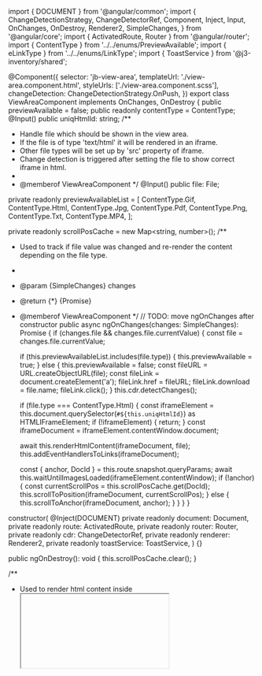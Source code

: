 import { DOCUMENT } from '@angular/common';
import {
  ChangeDetectionStrategy,
  ChangeDetectorRef,
  Component,
  Inject,
  Input,
  OnChanges,
  OnDestroy,
  Renderer2,
  SimpleChanges,
} from '@angular/core';
import { ActivatedRoute, Router } from '@angular/router';
import { ContentType } from '../../enums/PreviewAvailable';
import { eLinkType } from '../../enums/LinkType';
import { ToastService } from '@j3-inventory/shared';

@Component({
  selector: 'jb-view-area',
  templateUrl: './view-area.component.html',
  styleUrls: ['./view-area.component.scss'],
  changeDetection: ChangeDetectionStrategy.OnPush,
})
export class ViewAreaComponent implements OnChanges, OnDestroy {
  public previewAvailable = false;
  public readonly contentType = ContentType;
  @Input() public uniqHtmlId: string;
  /**
   * Handle file which should be shown in the view area.
   * If the file is of type 'text/html' it will be rendered in an iframe.
   * Other file types will be set up by 'src' property of iframe.
   * Change detection is triggered after setting the file to show correct iframe in html.
   *
   * @memberof ViewAreaComponent
   */
  @Input() public file: File;

  private readonly previewAvailableList = [
    ContentType.Gif,
    ContentType.Html,
    ContentType.Jpg,
    ContentType.Pdf,
    ContentType.Png,
    ContentType.Txt,
    ContentType.MP4,
  ];

  private readonly scrollPosCache = new Map<string, number>();
  /**
   * Used to track if file value was changed and re-render the content depending on the file type.
   *
   * @param {SimpleChanges} changes
   * @return {*}  {Promise<void>}
   * @memberof ViewAreaComponent
   */
  // TODO: move ngOnChanges after constructor
  public async ngOnChanges(changes: SimpleChanges): Promise<void> {
    if (changes.file && changes.file.currentValue) {
      const file = changes.file.currentValue;

      if (this.previewAvailableList.includes(file.type)) {
        this.previewAvailable = true;
      } else {
        this.previewAvailable = false;
        const fileURL = URL.createObjectURL(file);
        const fileLink = document.createElement('a');
        fileLink.href = fileURL;
        fileLink.download = file.name;
        fileLink.click();
      }
      this.cdr.detectChanges();

      if (file.type === ContentType.Html) {
        const iframeElement = this.document.querySelector(`#${this.uniqHtmlId}`) as HTMLIFrameElement;
        if (!iframeElement) {
          return;
        }
        const iframeDocument = iframeElement.contentWindow.document;

        await this.renderHtmlContent(iframeDocument, file);
        this.addEventHandlersToLinks(iframeDocument);

        const { anchor, DocId } = this.route.snapshot.queryParams;
        await this.waitUntilImagesLoaded(iframeElement.contentWindow);
        if (!anchor) {
          const currentScrollPos = this.scrollPosCache.get(DocId);
          this.scrollToPosition(iframeDocument, currentScrollPos);
        } else {
          this.scrollToAnchor(iframeDocument, anchor);
        }
      }
    }
  }

  constructor(
    @Inject(DOCUMENT) private readonly document: Document,
    private readonly route: ActivatedRoute,
    private readonly router: Router,
    private readonly cdr: ChangeDetectorRef,
    private readonly renderer: Renderer2,
    private readonly toastService: ToastService,
  ) {}

  public ngOnDestroy(): void {
    this.scrollPosCache.clear();
  }

  /**
   * Used to render html content inside <iframe> tag. Uses `document.write` method to render the content.
   *
   * @private
   * @param {Document} iframeDocument
   * @param {Blob} doc
   * @return {*}  {Promise<void>}
   * @memberof ViewAreaComponent
   */
  private async renderHtmlContent(iframeDocument: Document, doc: Blob): Promise<void> {
    let data = await doc.text();
    data = this.parseAndUpdateLinks(data);

    iframeDocument.write(data);
    iframeDocument.close();
  }

  /**
   * Used to add event handlers to links in the iframe after content was rendered.
   * Add event listener with navigation options depends on link type.
   *
   * @private
   * @param {Document} iframeDocument
   * @memberof ViewAreaComponent
   */
  private addEventHandlersToLinks(iframeDocument: Document): void {
    const documentLinks = iframeDocument.querySelectorAll('a');

    documentLinks.forEach((link) => {
      this.renderer.listen(link, 'click', (event: Event) => {
        event.preventDefault();
        const linkType = link.dataset.linkType;
        switch (linkType) {
          case eLinkType.Absolute:
            window.open(link.href, '_blank');
            break;
          case eLinkType.Relative:
            {
              const href = link.getAttribute('href');
              const urlTree = this.router.parseUrl(href);
              const { DocId } = this.route.snapshot.queryParams;
              this.scrollPosCache.set(DocId, iframeDocument.defaultView.scrollY);
              this.router.navigateByUrl(`/qms?DocId=${DocId}`, { relativeTo: this.route }).then(() => {
                urlTree.queryParams = {
                  DocId: urlTree.queryParams.DocId,
                };
                this.router.navigateByUrl(urlTree.toString(), { relativeTo: this.route });
              });
            }
            break;
          case eLinkType.Anchor:
            {
              const href = link.getAttribute('href');
              const urlTree = this.router.parseUrl(href);
              const { DocId } = this.route.snapshot.queryParams;
              const { anchor } = urlTree.queryParams;
              this.scrollPosCache.set(DocId, iframeDocument.defaultView.scrollY);
              this.router.navigateByUrl(urlTree.toString(), { relativeTo: this.route });
              this.scrollToAnchor(iframeDocument, anchor);
            }

            break;
          case eLinkType.Invalid:
            this.toastService.error({
              message: `Invalid link. This is data issue. Title - '${link.textContent}', href - '${link.getAttribute('href')}'`,
            });
            break;
          default:
            // eslint-disable-next-line no-console
            console.warn(`Invalid link ${link}`);
        }
      });
    });
  }

  /**
   * Used as workaround to scroll to anchor in the iframe.
   *
   * @private
   * @param {Document} iframeDocument
   * @param {string} anchorId
   * @memberof ViewAreaComponent
   */
  private scrollToAnchor(iframeDocument: Document, anchorId: string): void {
    const element = iframeDocument.querySelector(`[name='${anchorId}']`);
    if (element) {
      const options: ScrollIntoViewOptions = { behavior: 'instant' } as unknown as ScrollIntoViewOptions;
      element.scrollIntoView(options);
    }
  }

  /**
   * Used to scroll to the position in the iframe or to top if position is not provided.
   *
   * @private
   * @param {Document} iframeDocument
   * @param {number} position
   * @memberof ViewAreaComponent
   */
  private scrollToPosition(iframeDocument: Document, position: number): void {
    const options: ScrollToOptions = { left: 0, behavior: 'instant' } as unknown as ScrollToOptions;
    if (position !== undefined) {
      options.top = position;
    } else {
      options.top = 0;
    }
    iframeDocument.defaultView.scrollTo(options);
  }

  private isVideo(file: any): boolean {
    const videoTypes = ['video/mp4', 'video/webm', 'video/ogg', 'application/octet-stream'];
    return videoTypes.includes(file.type);
  }
  /**
   * Used to parse links from html string and update them with some metadata.
   * If link is relative/anchor it will be updated to include query param `isMenuVisible=false` and target will be set to `_parent`.
   * For every link data attribute `linkType` will be added with the type of the link. Later it uses for handling click events.
   *
   * @param {string} htmlToChange
   * @return {*}  {string}
   */
  private parseAndUpdateLinks(htmlToChange: string): string {
    const parser = new DOMParser();
    const doc = parser.parseFromString(htmlToChange, 'text/html');

    const links = doc.querySelectorAll('a');
    links.forEach((link: HTMLAnchorElement) => {
      const href = link.getAttribute('href');
      if (!href) {
        // here are handled tags without href attribute to not make additional checks in later conditions
        // eslint-disable-next-line no-console
        console.warn(`Invalid link. Title - '${link.textContent}', href - '${href}'`);
        link.dataset.linkType = eLinkType.Invalid;
        return;
      }

      if (href.startsWith('/')) {
        const withoutHash = href.split('#')[1];
        const urlTree = this.router.parseUrl(withoutHash);
        urlTree.queryParams.isMenuVisible = false;
        const modifiedHref = urlTree.toString();
        link.dataset.linkType = urlTree.queryParams.anchor ? eLinkType.Anchor : eLinkType.Relative;
        link.setAttribute('href', modifiedHref);
        link.setAttribute('target', '_parent');
      } else if (href.startsWith('http://') || href.startsWith('https://')) {
        link.setAttribute('target', '_blank');
        link.dataset.linkType = eLinkType.Absolute;
      } else {
        // here are handled invalid format of links
        // eslint-disable-next-line no-console
        console.warn(`Invalid link. Title - '${link.textContent}', href - '${href}'`);
        link.dataset.linkType = eLinkType.Invalid;
      }
    });

    const modifiedHtml = new XMLSerializer().serializeToString(doc);

    return modifiedHtml;
  }

  private async waitUntilImagesLoaded(iframeContentWindow: Window): Promise<unknown[]> {
    return Promise.all(
      Array.from(iframeContentWindow.document.images)
        .filter((img) => !img.complete)
        .map(
          (img) =>
            new Promise((resolve) => {
              img.onload = img.onerror = resolve;
            }),
        ),
    );
  }
}
